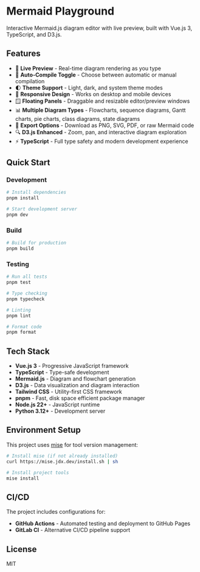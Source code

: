 # Mermaid Playground

Interactive Mermaid.js diagram editor with live preview, built with Vue.js 3, TypeScript, and D3.js.

## Features

- 🎨 **Live Preview** - Real-time diagram rendering as you type
- 🎯 **Auto-Compile Toggle** - Choose between automatic or manual compilation
- 🌓 **Theme Support** - Light, dark, and system theme modes
- 📱 **Responsive Design** - Works on desktop and mobile devices
- 🪟 **Floating Panels** - Draggable and resizable editor/preview windows
- 📊 **Multiple Diagram Types** - Flowcharts, sequence diagrams, Gantt charts, pie charts, class diagrams, state diagrams
- 💾 **Export Options** - Download as PNG, SVG, PDF, or raw Mermaid code
- 🔍 **D3.js Enhanced** - Zoom, pan, and interactive diagram exploration
- ⚡ **TypeScript** - Full type safety and modern development experience

## Quick Start

### Development

```bash
# Install dependencies
pnpm install

# Start development server
pnpm dev
```

### Build

```bash
# Build for production
pnpm build
```

### Testing

```bash
# Run all tests
pnpm test

# Type checking
pnpm typecheck

# Linting
pnpm lint

# Format code
pnpm format
```

## Tech Stack

- **Vue.js 3** - Progressive JavaScript framework
- **TypeScript** - Type-safe development
- **Mermaid.js** - Diagram and flowchart generation
- **D3.js** - Data visualization and diagram interaction
- **Tailwind CSS** - Utility-first CSS framework
- **pnpm** - Fast, disk space efficient package manager
- **Node.js 22+** - JavaScript runtime
- **Python 3.12+** - Development server

## Environment Setup

This project uses [mise](https://mise.jdx.dev/) for tool version management:

```bash
# Install mise (if not already installed)
curl https://mise.jdx.dev/install.sh | sh

# Install project tools
mise install
```

## CI/CD

The project includes configurations for:
- **GitHub Actions** - Automated testing and deployment to GitHub Pages
- **GitLab CI** - Alternative CI/CD pipeline support

## License

MIT